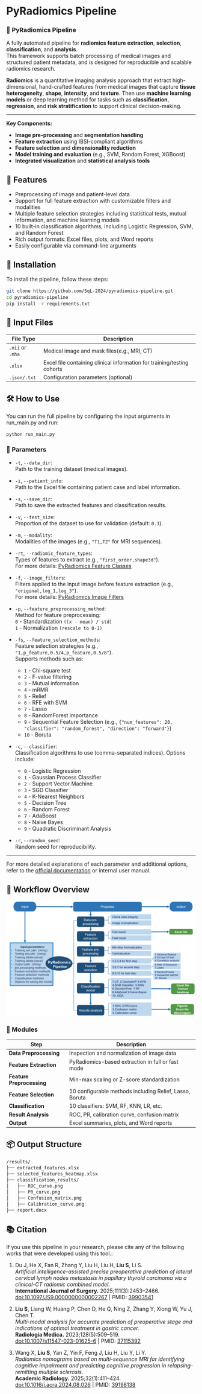 
# PyRadiomics Pipeline

### 🔬 **PyRadiomics Pipeline**

A fully automated pipeline for **radiomics feature extraction**, **selection**, **classification**, and **analysis**.  
This framework supports batch processing of medical images and structured patient metadata, and is designed for reproducible and scalable radiomics research.



**Radiomics** is a quantitative imaging analysis approach that extract high-dimensional, hand-crafted features from medical images that capture **tissue heterogeneity**, **shape**, **intensity**, and **texture**. Then use **machine learning models** or deep learning method for tasks such as **classification**, **regression**, and **risk stratification**  to support clinical decision-making.

---

**Key Components:**  
- **Image pre-processing** and **segmentation handling**  
- **Feature extraction** using IBSI-compliant algorithms  
- **Feature selection** and **dimensionality reduction**  
- **Model training and evaluation** (e.g., SVM, Random Forest, XGBoost)  
- **Integrated visualization** and **statistical analysis tools**


## 🧠 Features
- Preprocessing of image and patient-level data  
- Support for full feature extraction with customizable filters and modalities  
- Multiple feature selection strategies including statistical tests, mutual information, and machine learning models  
- 10 built-in classification algorithms, including Logistic Regression, SVM, and Random Forest  
- Rich output formats: Excel files, plots, and Word reports  
- Easily configurable via command-line arguments  

## 🚀 Installation

To install the pipeline, follow these steps:

```bash
git clone https://github.com/SqL-2024/pyradiomics-pipeline.git
cd pyradiomics-pipeline
pip install -r requirements.txt

```

## 📁 Input Files
| File Type            | Description                                      |
|----------------------|--------------------------------------------------|
| `.nii` or `.mha`     | Medical image and mask files(e.g., MRI, CT)                           |
| `.xlsx`              | Excel file containing clinical information for training/testing cohorts |
| `.json/.txt`         | Configuration parameters (optional)              |

## 🛠 How to Use

You can run the full pipeline by configuring the input arguments in run_main.py and run:
```
python run_main.py
```
### 📌 Parameters

- `-t`, `--data_dir`:  
  Path to the training dataset (medical images).

- `-i`, `--patient_info`:  
  Path to the Excel file containing patient case and label information.

- `-s`, `--save_dir`:  
  Path to save the extracted features and classification results.

- `-v`, `--test_size`:  
  Proportion of the dataset to use for validation (default: `0.3`).

- `-m`, `--modality`:  
  Modalities of the images (e.g., `"T1,T2"` for MRI sequences).

- `-rt`, `--radiomic_feature_types`:  
  Types of features to extract (e.g., `"first_order,shape3d"`).  
  For more details: [PyRadiomics Feature Classes](https://pyradiomics.readthedocs.io/en/latest/features.html)

- `-f`, `--image_filters`:  
  Filters applied to the input image before feature extraction (e.g., `"original,log_1,log_3"`).  
  For more details: [PyRadiomics Image Filters](https://pyradiomics.readthedocs.io/en/latest/radiomics.html#module-radiomics.imageoperations)

- `-p`, `--feature_preprocessing_method`:  
  Method for feature preprocessing:  
  `0` - Standardization `((x - mean) / std)`  
  `1` - Normalization `(rescale to 0-1)`

- `-fs`, `--feature_selection_methods`:  
  Feature selection strategies (e.g., `"1,p_feature,0.5/4,p_feature,0.5/8"`).  
  Supports methods such as:
  - `1` - Chi-square test
  - `2` - F-value filtering
  - `3` - Mutual information
  - `4` - mRMR
  - `5` - Relief
  - `6` - RFE with SVM
  - `7` - Lasso
  - `8` - RandomForest importance
  - `9` - Sequential Feature Selection (e.g., `{"num_features": 20, "classifier": "random_forest", "direction": "forward"}`)
  - `10` - Boruta

- `-c`, `--classifier`:  
  Classification algorithms to use (comma-separated indices). Options include:
  - `0` - Logistic Regression  
  - `1` - Gaussian Process Classifier  
  - `2` - Support Vector Machine  
  - `3` - SGD Classifier  
  - `4` - K-Nearest Neighbors  
  - `5` - Decision Tree  
  - `6` - Random Forest  
  - `7` - AdaBoost  
  - `8` - Naive Bayes  
  - `9` - Quadratic Discriminant Analysis  

- `-r`, `--random_seed`:  
  Random seed for reproducibility.

---

For more detailed explanations of each parameter and additional options, refer to the [official documentation](https://pyradiomics.readthedocs.io/) or internal user manual.

## 🔄 Workflow Overview

![Workflow](workflow.png)

### 🧩 Modules

| Step                   | Description |
|------------------------|-------------|
| **Data Preprocessing** | Inspection and normalization of image data |
| **Feature Extraction** | PyRadiomics-based extraction in full or fast mode |
| **Feature Preprocessing** | Min-max scaling or Z-score standardization |
| **Feature Selection**  | 10 configurable methods including Relief, Lasso, Boruta |
| **Classification**     | 10 classifiers: SVM, RF, KNN, LR, etc. |
| **Result Analysis**    | ROC, PR, calibration curve, confusion matrix |
| **Output**             | Excel summaries, plots, and Word reports |

## 📦 Output Structure

```plaintext
/results/
├── extracted_features.xlsx
├── selected_features_heatmap.xlsx
├── classification_results/
│   ├── ROC_curve.png
│   ├── PR_curve.png
│   ├── Confusion_matrix.png
│   ├── Calibration_curve.png
├── report.docx
```

## 📚 Citation
If you use this pipeline in your research, please cite any of the following works that were developed using this tool.:

1. Du J, He X, Fan R, Zhang Y, Liu H, Liu H, **Liu S**, Li S.  
   *Artificial intelligence-assisted precise preoperative prediction of lateral cervical lymph nodes metastasis in papillary thyroid carcinoma via a clinical-CT radiomic combined model.*  
   **International Journal of Surgery.** 2025;111(3):2453–2466.  
   [doi:10.1097/JS9.0000000000002267](https://doi.org/10.1097/JS9.0000000000002267) | PMID: [39903541](https://pubmed.ncbi.nlm.nih.gov/39903541/)

2. **Liu S**, Liang W, Huang P, Chen D, He Q, Ning Z, Zhang Y, Xiong W, Yu J, Chen T.  
   *Multi-modal analysis for accurate prediction of preoperative stage and indications of optimal treatment in gastric cancer.*  
   **Radiologia Medica.** 2023;128(5):509–519.  
   [doi:10.1007/s11547-023-01625-6](https://doi.org/10.1007/s11547-023-01625-6) | PMID: [37115392](https://pubmed.ncbi.nlm.nih.gov/37115392/)

3. Wang X, **Liu S**, Yan Z, Yin F, Feng J, Liu H, Liu Y, Li Y.  
   *Radiomics nomograms based on multi-sequence MRI for identifying cognitive impairment and predicting cognitive progression in relapsing-remitting multiple sclerosis.*  
   **Academic Radiology.** 2025;32(1):411–424.  
   [doi:10.1016/j.acra.2024.08.026](https://doi.org/10.1016/j.acra.2024.08.026) | PMID: [39198138](https://pubmed.ncbi.nlm.nih.gov/39198138/)
